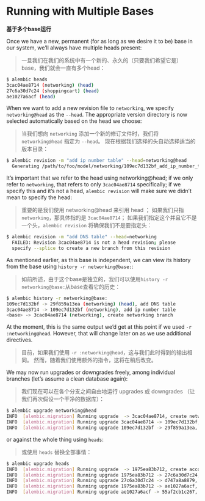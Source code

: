 # Running with Multiple Bases

**基于多个base运行**

Once we have a new, permanent (for as long as we desire it to be) base in our system, we’ll always have multiple heads present:

> 一旦我们在我们的系统中有一个新的、永久的（只要我们希望它是）base，我们就会一直有多个head：

```bash
$ alembic heads
3cac04ae8714 (networking) (head)
27c6a30d7c24 (shoppingcart) (head)
ae1027a6acf (head)

```

When we want to add a new revision file to `networking`, we specify `networking@head` as the `--head`. The appropriate version directory is now selected automatically based on the head we choose:

> 当我们想向 `networking` 添加一个新的修订文件时，我们将 `networking@head` 指定为 `--head`。 现在根据我们选择的头自动选择适当的版本目录：

```bash
$ alembic revision -m "add ip number table" --head=networking@head
  Generating /path/to/foo/model/networking/109ec7d132bf_add_ip_number_table.py ... done
```

It’s important that we refer to the head using networking@head; if we only refer to `networking`, that refers to only `3cac04ae8714` specifically; if we specify this and it’s not a head, `alembic revision` will make sure we didn’t mean to specify the head:

> 重要的是我们使用 networking@head 来引用 head ； 如果我们只指 `networking`，那具体指的是 `3cac04ae8714`； 如果我们指定这个并且它不是一个头，`alembic revision` 将确保我们不是要指定头：

```bash
$ alembic revision -m "add DNS table" --head=networking
  FAILED: Revision 3cac04ae8714 is not a head revision; please
  specify --splice to create a new branch from this revision
```

As mentioned earlier, as this base is independent, we can view its history from the base using `history -r networking@base:`:

> 如前所述，由于这个base是独立的，我们可以使用`history -r networking@base:`从base查看它的历史：

```bash
$ alembic history -r networking@base:
109ec7d132bf -> 29f859a13ea (networking) (head), add DNS table
3cac04ae8714 -> 109ec7d132bf (networking), add ip number table
<base> -> 3cac04ae8714 (networking), create networking branch
```

At the moment, this is the same output we’d get at this point if we used `-r :networking@head`. However, that will change later on as we use additional directives.

> 目前，如果我们使用 `-r :networking@head`，这与我们此时得到的输出相同。 然而，随着我们使用额外的指令，这将在稍后改变。

We may now run upgrades or downgrades freely, among individual branches (let’s assume a clean database again):

> 我们现在可以在各个分支之间自由地运行 upgrades 或 downgrades （让我们再次假设一个干净的数据库）：

```bash
$ alembic upgrade networking@head
INFO  [alembic.migration] Running upgrade  -> 3cac04ae8714, create networking branch
INFO  [alembic.migration] Running upgrade 3cac04ae8714 -> 109ec7d132bf, add ip number table
INFO  [alembic.migration] Running upgrade 109ec7d132bf -> 29f859a13ea, add DNS table
```

or against the whole thing using `heads`:

> 或使用 `heads` 替换全部事情：

```bash
$ alembic upgrade heads
INFO  [alembic.migration] Running upgrade  -> 1975ea83b712, create account table
INFO  [alembic.migration] Running upgrade 1975ea83b712 -> 27c6a30d7c24, add shopping cart table
INFO  [alembic.migration] Running upgrade 27c6a30d7c24 -> d747a8a8879, add a shopping cart column
INFO  [alembic.migration] Running upgrade 1975ea83b712 -> ae1027a6acf, add a column
INFO  [alembic.migration] Running upgrade ae1027a6acf -> 55af2cb1c267, add another account column
```
